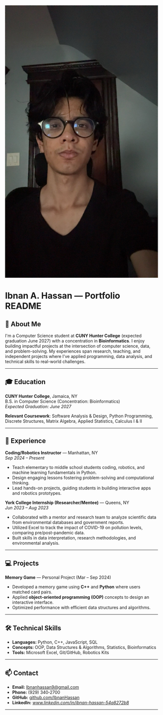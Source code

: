 ![Profile picture](ibnan.JPG)

# Ibnan A. Hassan — Portfolio README

## 📌 About Me
I'm a Computer Science student at **CUNY Hunter College** (expected graduation June 2027) with a concentration in **Bioinformatics**. I enjoy building impactful projects at the intersection of computer science, data, and problem-solving. My experiences span research, teaching, and independent projects where I've applied programming, data analysis, and technical skills to real-world challenges.

---

## 🎓 Education
**CUNY Hunter College**, Jamaica, NY  
B.S. in Computer Science (Concentration: Bioinformatics)  
*Expected Graduation: June 2027*  

**Relevant Coursework**: Software Analysis & Design, Python Programming, Discrete Structures, Matrix Algebra, Applied Statistics, Calculus I & II

---

## 💼 Experience

**Coding/Robotics Instructor** — Manhattan, NY  
*Sep 2024 – Present*  
- Teach elementary to middle school students coding, robotics, and machine learning fundamentals in Python.  
- Design engaging lessons fostering problem-solving and computational thinking.  
- Lead hands-on projects, guiding students in building interactive apps and robotics prototypes.  

**York College Internship (Researcher/Mentee)** — Queens, NY  
*Jun 2023 – Aug 2023*  
- Collaborated with a mentor and research team to analyze scientific data from environmental databases and government reports.  
- Utilized Excel to track the impact of COVID-19 on pollution levels, comparing pre/post-pandemic data.  
- Built skills in data interpretation, research methodologies, and environmental analysis.  

---

## 💻 Projects

**Memory Game** — Personal Project (Mar – Sep 2024)  
- Developed a memory game using **C++** and **Python** where users matched card pairs.  
- Applied **object-oriented programming (OOP)** concepts to design an interactive interface.  
- Optimized performance with efficient data structures and algorithms.  

---

## 🛠️ Technical Skills
- **Languages:** Python, C++, JavaScript, SQL  
- **Concepts:** OOP, Data Structures & Algorithms, Statistics, Bioinformatics  
- **Tools:** Microsoft Excel, Git/GitHub, Robotics Kits  

---

## 📫 Contact
- **Email:** [Ibnanhassan9@gmail.com](mailto:Ibnanhassan9@gmail.com)  
- **Phone:** (929) 340‑2700  
- **GitHub:** [github.com/IbnanHassan](https://github.com/IbnanHassan)  
- **LinkedIn:** *www.linkedin.com/in/ibnan-hassan-54a8272b8*  

---
